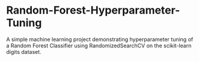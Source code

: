 # Random-Forest-Hyperparameter-Tuning
A simple machine learning project demonstrating hyperparameter tuning of a Random Forest Classifier using RandomizedSearchCV on the scikit-learn digits dataset.

